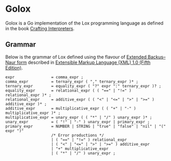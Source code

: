# Golox

Golox is a Go implementation of the Lox programming language as defined in the book [Crafting
Interpreters](https://craftinginterpreters.com/).

## Grammar

Below is the grammar of Lox defined using the flavour of [Extended Backus–Naur
form](https://en.wikipedia.org/wiki/Extended_Backus%E2%80%93Naur_form) described in [Extensible
Markup Language (XML) 1.0 (Fifth Edition)](https://www.w3.org/TR/xml/#sec-notation).

```ebnf
expr                = comma_expr ;
comma_expr          = ternary_expr ( "," ternary_expr )* ;
ternary_expr        = equality_expr ( "?" expr ":" ternary_expr )? ;
equality_expr       = relational_expr ( ( "==" | "!=" ) relational_expr )* ;
relational_expr     = additive_expr ( ( "<" | "<=" | ">" | ">=" ) additive_expr )* ;
additive_expr       = multiplicative_expr ( ( "+" | "-" ) multiplicative_expr )* ;
multiplicative_expr = unary_expr ( ( "*" | "/" ) unary_expr )* ;
unary_expr          = ( "!" | "-" ) unary_expr | primary_expr ;
primary_expr        = NUMBER | STRING | "true" | "false" | "nil" | "(" expr ")"
                    /* Error productions */
                    | ( "==" | "!=" ) relational_expr
                    | ( "<" | "<=" | ">" | ">=" ) additive_expr
                    | "+" multiplicative_expr
                    | ( "*" | "/" ) unary_expr ;
```

